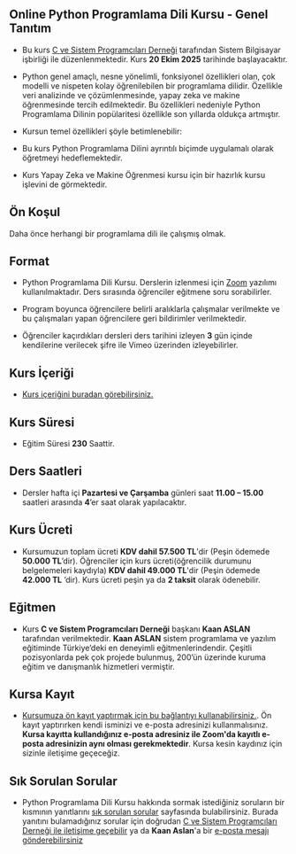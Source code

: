 ## Online Python Programlama Dili Kursu - Genel Tanıtım
+ Bu kurs [C ve Sistem Programcıları Derneği](http://www.csystem.org/) tarafından Sistem Bilgisayar işbirliği ile düzenlenmektedir. Kurs __20 Ekim 2025__ tarihinde başlayacaktır.

+ Python genel amaçlı, nesne yönelimli, fonksiyonel özellikleri olan, çok modelli ve nispeten kolay öğrenilebilen bir programlama dilidir. Özellikle veri analizinde ve çözümlenmesinde, yapay zeka ve makine öğrenmesinde tercih edilmektedir. Bu özellikleri nedeniyle Python Programlama Dilinin popülaritesi özellikle son yıllarda oldukça artmıştır.

+ Kursun temel özellikleri şöyle betimlenebilir:

+ Bu kurs Python Programlama Dilini ayrıntılı biçimde uygulamalı olarak öğretmeyi hedeflemektedir.

+ Kurs Yapay Zeka ve Makine Öğrenmesi kursu için bir hazırlık kursu işlevini de görmektedir.

## Ön Koşul

Daha önce herhangi bir programlama dili ile çalışmış olmak.


## Format
+ Python Programlama Dili Kursu. Derslerin izlenmesi için [Zoom](https://zoom.us/) yazılımı kullanılmaktadır. Ders sırasında öğrenciler eğitmene soru sorabilirler.

+ Program boyunca öğrencilere belirli aralıklarla çalışmalar verilmekte ve  bu çalışmaları yapan öğrencilere geri bildirimler verilmektedir.

+ Öğrenciler kaçırdıkları dersleri ders tarihini izleyen __3__ gün içinde kendilerine verilecek şifre ile Vimeo üzerinden izleyebilirler.

## Kurs İçeriği
+ [Kurs içeriğini buradan görebilirsiniz.](https://github.com/CSD-1993/Online-Python-Programlama-Dili-Kursu-20-Ekim-2025/blob/main/kurs_icerigi.md)

## Kurs Süresi

+ Eğitim Süresi __230__ Saattir.

## Ders Saatleri

+ Dersler hafta içi __Pazartesi ve Çarşamba__ günleri saat __11.00 – 15.00__ saatleri arasında __4__’er saat olarak yapılacaktır.

## Kurs Ücreti
+  Kursumuzun toplam ücreti __KDV dahil 57.500 TL__'dir (Peşin ödemede __50.000 TL__’dir). Öğrenciler için kurs ücreti(öğrencilik durumunu belgelemeleri kaydıyla) __KDV dahil 49.000 TL__'dir (Peşin ödemede __42.000 TL__ ’dir). Kurs ücreti peşin ya da __2 taksit__ olarak ödenebilir.
## Eğitmen

+ Kurs __C ve Sistem Programcıları Derneği__ başkanı __Kaan ASLAN__ tarafından verilmektedir. __Kaan ASLAN__ sistem programlama ve yazılım eğitiminde Türkiye’deki en deneyimli eğitmenlerindendir. Çeşitli pozisyonlarda pek çok projede bulunmuş, 200’ün üzerinde kuruma eğitim ve danışmanlık hizmetleri vermiştir. 

## Kursa Kayıt
+ [Kursumuza ön kayıt yaptırmak için bu bağlantıyı kullanabilirsiniz.](https://us02web.zoom.us/meeting/register/lLIKRf-ETGO862JB_IVP6w#/registration). Ön kayıt yaptırırken kendi isminizi ve e-posta adresinizi kullanmalısınız. **Kursa kayıtta kullandığınız e-posta adresiniz ile Zoom'da kayıtlı e-posta adresinizin aynı olması gerekmektedir**. Kursa kesin kaydınız için sizinle iletişime geçeceğiz.

## Sık Sorulan Sorular
+ Python Programlama Dili Kursu hakkında sormak istediğiniz soruların bir kısmının yanıtlarını [sık sorulan sorular](https://github.com/CSD-1993/Online-Python-Programlama-Dili-Kursu-20-Ekim-2025/blob/main/sss.md) sayfasında bulabilirsiniz. Burada yanıtını bulamadığınız sorular için doğrudan [C ve Sistem Programcıları Derneği ile iletişime geçebilir](http://www.csystem.org/) ya da __Kaan Aslan__'a bir [e-posta mesajı gönderebilirsiniz](mailto:aslank@csystem.org)
